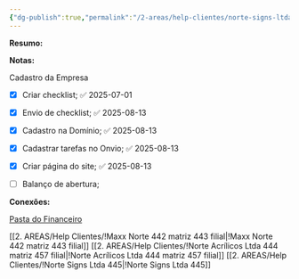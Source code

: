 ```yaml
---
{"dg-publish":true,"permalink":"/2-areas/help-clientes/norte-signs-ltda-445/","dgPassFrontmatter":true,"created":"2025-07-01T13:40:16.737-03:00","updated":"2025-08-13T15:55:53.494-03:00"}
---
```


**Resumo:**



**Notas:**


Cadastro da Empresa
- [x] Criar checklist; ✅ 2025-07-01
- [x] Envio de checklist; ✅ 2025-08-13
- [x] Cadastro na Domínio; ✅ 2025-08-13
- [x] Cadastrar tarefas no Onvio; ✅ 2025-08-13
- [x] Criar página do site; ✅ 2025-08-13
- [ ] Balanço de abertura;



**Conexões:**

[Pasta do Financeiro](https://drive.google.com/drive/folders/1lIgYIb0MPlE2e-K5rcRd1ct_BMI4yIQS)

[[2. AREAS/Help Clientes/!Maxx Norte 442 matriz 443 filial\|!Maxx Norte 442 matriz 443 filial]]
[[2. AREAS/Help Clientes/!Norte Acrílicos Ltda 444 matriz 457 filial\|!Norte Acrílicos Ltda 444 matriz 457 filial]]
[[2. AREAS/Help Clientes/!Norte Signs Ltda 445\|!Norte Signs Ltda 445]]